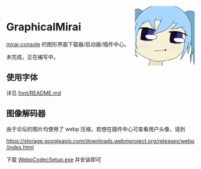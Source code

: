 ﻿<img align="right" width="160" height="160" src="logo.png"/>

# GraphicalMirai

[mirai-console](https://github.com/mamoe/mirai) 的图形界面下载器/启动器/插件中心。

未完成，正在编写中。

## 使用字体

详见 [font/README.md](font)

## 图像解码器

由于论坛的图片均使用了 webp 压缩，若想在插件中心可查看用户头像，请到

https://storage.googleapis.com/downloads.webmproject.org/releases/webp/index.html

下载 [WebpCodecSetup.exe](https://storage.googleapis.com/downloads.webmproject.org/releases/webp/WebpCodecSetup.exe) 并安装即可
